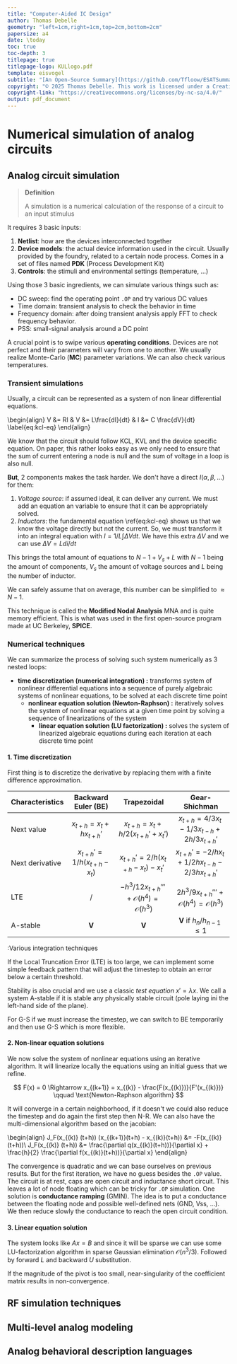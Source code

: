 ```yaml
---
title: "Computer-Aided IC Design"
author: Thomas Debelle
geometry: "left=1cm,right=1cm,top=2cm,bottom=2cm"
papersize: a4
date: \today
toc: true
toc-depth: 3
titlepage: true
titlepage-logo: KULlogo.pdf
template: eisvogel
subtitle: "[An Open-Source Summary](https://github.com/Tfloow/ESATSummary)"
copyright: "© 2025 Thomas Debelle. This work is licensed under a Creative Commons Attribution-NonCommercial-ShareAlike 4.0 International License."
copyright-link: "https://creativecommons.org/licenses/by-nc-sa/4.0/"
output: pdf_document
---
```


# Numerical simulation of analog circuits

## Analog circuit simulation

> **Definition**
> 
> A simulation is a numerical calculation of the response of a circuit to an input stimulus

It requires 3 basic inputs:

1. **Netlist**: how are the devices interconnected together
2. **Device models**: the actual device information used in the circuit. Usually provided by the foundry, related to a certain node process. Comes in a set of files named **PDK** (Process Development Kit)
3. **Controls**: the stimuli and environmental settings (temperature, ...)

Using those 3 basic ingredients, we can simulate various things such as:

- DC sweep: find the operating point `.OP` and try various DC values
- Time domain: transient analysis to check the behavior in time
- Frequency domain: after doing transient analysis apply FFT to check frequency behavior.
- PSS: small-signal analysis around a DC point

A crucial point is to swipe various **operating conditions**. Devices are not perfect and their parameters will vary from one to another. We usually realize Monte-Carlo (**MC**) parameter variations. We can also check various temperatures.

### Transient simulations

Usually, a circuit can be represented as a system of non linear differential equations. 

\begin{align}
    V &= RI & V &= L\frac{dI}{dt} & I &= C \frac{dV}{dt}
    \label{eq:kcl-eq}
\end{align}

We know that the circuit should follow KCL, KVL and the device specific equation. On paper, this rather looks easy as we only need to ensure that the sum of current entering a node is null and the sum of voltage in a loop is also null.

**But**, 2 components makes the task harder. We don't have a direct $I(\alpha,\beta, ...)$ for them:

1. *Voltage source*: if assumed ideal, it can deliver any current. We must add an equation an variable to ensure that it can be appropriately solved.
2. *Inductors*: the fundamental equation \ref{eq:kcl-eq} shows us that we know the voltage directly but not the current. So, we must transform it into an integral equation with $I=1/L \int \Delta V dt$.  We have this extra $\Delta V$ and we can use $\Delta V = L di/dt$

This brings the total amount of equations to $N-1 + V_s + L$ with $N-1$ being the amount of components, $V_s$ the amount of voltage sources and $L$ being the number of inductor.

We can safely assume that on average, this number can be simplified to $\approx N-1$.

This technique is called the **Modified Nodal Analysis** MNA and is quite memory efficient. This is what was used in the first open-source program made at UC Berkeley, **SPICE**.

### Numerical techniques

We can summarize the process of solving such system numerically as 3 nested loops:

- **time discretization (numerical integration) :** transforms system of nonlinear differential equations into a sequence of purely algebraic systems of nonlinear equations, to be solved at each discrete time point
  - **nonlinear equation solution (Newton-Raphson) :** iteratively solves the system of nonlinear equations at a given time point by solving a sequence of linearizations of the system
    - **linear equation solution (LU factorization) :** solves the system of linearized algebraic equations during each iteration at each discrete time point

#### 1. Time discretization

First thing is to discretize the derivative by replacing them with a finite difference approximation.


| Characteristics |        Backward Euler (BE)         |                         Trapezoidal                         |                       Gear-Shichman                        |
| :-------------- | :--------------------------------: | :---------------------------------------------------------: | :--------------------------------------------------------: |
| Next value      |    $x_{t+h} = x_t + hx_{t+h}'$     |           $x_{t+h} = x_t + h/2 (x_{t+h}'+ x_t')$            |      $x_{t+h} = 4/3 x_t - 1/3 x_{t-h}+ 2h/3 x_{t+h}'$      |
| Next derivative | $x_{t+h}' = 1/h(x_{t+h} - x_{t})$ |          $x_{t+h}' = 2/h(x_{t+h} - x_{t})- x_{t}'$          |    $x_{t+h}' = -2/h x_t + 1/2h x_{t-h}- 2/3h x_{t+h}'$     |
| LTE             |                 /                  | $- h^3/12 x_{t+h}''' + \mathcal{O}(h^4) = \mathcal{O}(h^3)$ | $2 h^3/9 x_{t+h}''' + \mathcal{O}(h^4) = \mathcal{O}(h^3)$ |
| A-stable        |               **V**                |                            **V**                            |             **V** if $h_n/h_{n-1} \leqslant 1$             |
:Various integration techniques

If the Local Truncation Error (LTE) is too large, we can implement some simple feedback pattern that will adjust the timestep to obtain an error below a certain threshold.

Stability is also crucial and we use a classic *test equation* $x' = \lambda x$. We call a system A-stable if it is stable any physically stable circuit (pole laying ini the left-hand side of the plane).

For G-S if we must increase the timestep, we can switch to BE temporarily and then use G-S  which is more flexible.

#### 2. Non-linear equation solutions

We now solve the system of nonlinear equations using an iterative algorithm. It will linearize locally the equations using an initial guess that we refine.

$$
    F(x) = 0 \Rightarrow x_{(k+1)} = x_{(k)} - \frac{F(x_{(k)})}{F'(x_{(k)})} \qquad \text{Newton-Raphson algorithm}  
$$

It will converge in a certain neighborhood, if it doesn't we could also reduce the timestep and do again the first step then N-R. We can also have the multi-dimensional algorithm based on the jacobian:

\begin{align}
    J_F(x_{(k)} (t+h)) (x_{(k+1)}(t+h) - x_{(k)}(t+h)) &= -F(x_{(k)}(t+h))\\
    J_F(x_{(k)} (t+h)) &= \frac{\partial q(x_{(k)}(t+h))}{\partial x} + \frac{h}{2} \frac{\partial f(x_{(k)}(t+h))}{\partial x}
\end{align}

The convergence is quadratic and we can base ourselves on previous results. But for the first iteration, we have no guess besides the `.OP` value. The circuit is at rest, caps are open circuit and inductance short circuit. This leaves a lot of node floating which can be tricky for `.OP` simulation. One solution is **conductance ramping** (GMIN). The idea is to put a conductance between the floating node and possible well-defined nets (GND, Vss, ...). We then reduce slowly the conductance to reach the open circuit condition.

#### 3. Linear equation solution

The system looks like $Ax=B$ and since it will be sparse we can use some LU-factorization algorithm in sparse Gaussian elimination $\mathcal{O}(n^3/3)$. Followed by forward $L$ and backward $U$ substitution.

If the magnitude of the pivot is too small, near-singularity of the coefficient matrix results in non-convergence.

## RF simulation techniques

## Multi-level analog modeling

## Analog behavioral description languages